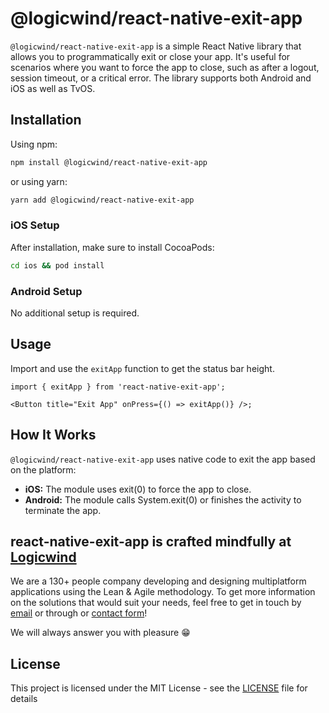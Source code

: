 # @logicwind/react-native-exit-app

`@logicwind/react-native-exit-app` is a simple React Native library that allows you to programmatically exit or close your app. It's useful for scenarios where you want to force the app to close, such as after a logout, session timeout, or a critical error. The library supports both Android and iOS as well as TvOS.

## Installation

Using npm:

```sh md title="Terminal"
npm install @logicwind/react-native-exit-app
```

or using yarn:

```sh md title="Terminal"
yarn add @logicwind/react-native-exit-app
```

### iOS Setup

After installation, make sure to install CocoaPods:

```sh md title="Terminal"
cd ios && pod install
```

### Android Setup

No additional setup is required.

## Usage

Import and use the `exitApp` function to get the status bar height.

```tsx md title="App.tsx"
import { exitApp } from 'react-native-exit-app';

<Button title="Exit App" onPress={() => exitApp()} />;
```

## How It Works

`@logicwind/react-native-exit-app` uses native code to exit the app based on the platform:

- **iOS:** The module uses exit(0) to force the app to close.
- **Android:** The module calls System.exit(0) or finishes the activity to terminate the app.

## react-native-exit-app is crafted mindfully at [Logicwind](https://www.logicwind.com?utm_source=github&utm_medium=github.com-logicwind&utm_campaign=react-native-exit-app)

We are a 130+ people company developing and designing multiplatform applications using the Lean & Agile methodology. To get more information on the solutions that would suit your needs, feel free to get in touch by [email](mailto:sales@logicwind.com) or through or [contact form](https://www.logicwind.com/book-call?utm_source=github&utm_medium=github.com-logicwind&utm_campaign=react-native-exit-app)!

We will always answer you with pleasure 😁

## License

This project is licensed under the MIT License - see the [LICENSE](LICENSE) file for details
